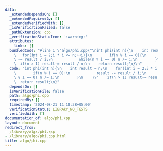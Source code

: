 ```yaml
---
data:
  _extendedDependsOn: []
  _extendedRequiredBy: []
  _extendedVerifiedWith: []
  _isVerificationFailed: false
  _pathExtension: cpp
  _verificationStatusIcon: ':warning:'
  attributes:
    links: []
  bundledCode: "#line 1 \"algo/phi.cpp\"\nint phi(int n){\n    int result = n;\n \
    \   for(int i = 2;i * i <= n;++i){\n        if(n % i == 0){\n            result\
    \ -= result / i;\n            while(n % i == 0) n /= i;\n        }\n    }\n  \
    \  if(n > 1) result-= result / n;\n    return result;\n}\n"
  code: "int phi(int n){\n    int result = n;\n    for(int i = 2;i * i <= n;++i){\n\
    \        if(n % i == 0){\n            result -= result / i;\n            while(n\
    \ % i == 0) n /= i;\n        }\n    }\n    if(n > 1) result-= result / n;\n  \
    \  return result;\n}"
  dependsOn: []
  isVerificationFile: false
  path: algo/phi.cpp
  requiredBy: []
  timestamp: '2024-08-21 11:18:38+05:00'
  verificationStatus: LIBRARY_NO_TESTS
  verifiedWith: []
documentation_of: algo/phi.cpp
layout: document
redirect_from:
- /library/algo/phi.cpp
- /library/algo/phi.cpp.html
title: algo/phi.cpp
---
```

